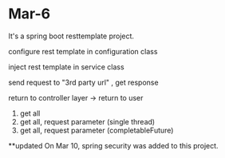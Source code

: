 # Mar-6
It's a spring boot resttemplate project.

configure rest template in configuration class

inject rest template in service class

send request to "3rd party url" , get response

return to controller layer  -> return to user
1. get all
2. get all,  request parameter (single thread)
3. get all,  request parameter (completableFuture)

**updated
On Mar 10, spring security was added to this project.
